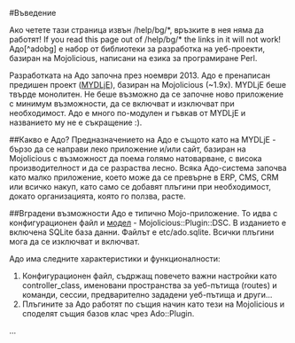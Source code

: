 #Въведение

<div class="ui hidden">
  Ако четете тази страница извън /help/bg/*, връзките в нея няма да работят!
  If you read this page out of /help/bg/* the links in it will not work!
</div>
Адо[^adobg] е набор от библиотеки за разработка на уеб-проекти, базиран на Mojolicious,
написани на езика за програмиране Perl.

Разработката на Адо започна през ноември 2013. Адо е пренаписан предишен проект 
([MYDLjE](https://github.com/kberov/MYDLjE)), базиран на Mojolicious (~1.9x).
MYDLjE беше твърде монолитен. Не беше възможно да се започне ново приложение 
с минимум възможности, да се включват и изключват при необходимост.
Адо е много по-модулен и гъвкав от MYDLjE и названието му не е съкращение :).  


##Какво е Адо?
Предназначението на Адо е същото като на MYDLjE - бързо да се направи леко приложение
 и/или сайт, базиран на Mojolicious с възможност да поема голямо натоварване, с 
 висока производителност и да се разраства лесно. Всяка Адо-система започва като малко приложение, което може да се превърне в ERP, CMS, CRM или всичко накуп,
 като само се добавят плъгини при необходимост, докато организацията, която го ползва,
расте.

##Вградени възможности
Адо е типично Mojo-приложение. То идва с конфигурационен файл и [модел](http://bg.wikipedia.org/wiki/MVC) - Mojolicious::Plugin::DSC. В изданието е включена SQLite база данни. Файлът е etc/ado.sqlite. Всички плъгини мога да се изключват и включват.

Адо има следните характеристики и функционалности:

1. Конфигурационен файл, съдржащ повечето важни настройки като controller_class, именовани пространства за уеб-пътища (routes) и команди, сессии, предварително зададени уеб-пътища и други...
2. Плъгините за Адо работят по същия начин като тези на Mojolicious и споделят същия базов клас чрез Ado::Plugin.

...







[^adobg]: Ado - busy or delaying activity; bustle; fuss - суматоха, бъркотия, суетня.
Вижте също http://www.thefreedictionary.com/ado